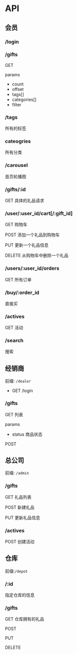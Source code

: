 # API

## 会员

### /login

###  /gifts
GET

params
+ count 
+ offset
+ tags[]
+ categories[]
+ filter
### /tags

所有的标签

### cateogries

所有分类

### /carousel

首页轮播图

###   /gifts/:id 

GET 具体的礼品请求

### /user/:user_id/cart[/:gift_id]

GET 购物车

POST 添加一个礼品到购物车

PUT 更新一个礼品信息

DELETE 从购物车中删除一个礼品

### /users/:user_id/orders

GET 所有订单

### /buy/:order_id

直接买

### /actives
GET 活动

### /search
搜索

## 经销商

前缀: `/dealer`

+ GET /login

### /gifts

GET 列表

params

+ status 商品状态

POST 
## 总公司

前缀: `/admin`

### /gifts

GET 礼品列表

POST 新建礼品

PUT 更新礼品信息

### /actives

POST 创建活动

## 仓库

前缀:`/depot`

### /:id

指定仓库的信息

### /gifts

GET 仓库拥有的礼品

POST

PUT 

DELETE